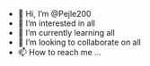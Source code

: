 - 👋 Hi, I’m @Pejle200
- 👀 I’m interested in all
- 🌱 I’m currently learning all
- 💞️ I’m looking to collaborate on all
- 📫 How to reach me ...

<!---
Pejle200/Pejle200 is a ✨ special ✨ repository because its `README.md` (this file) appears on your GitHub profile.
You can click the Preview link to take a look at your changes.
--->
